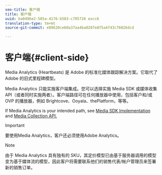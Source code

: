 ```yaml
---
seo-title: 客户端
title: 客户端
uuid: ba0496e2-585a-4176-b583-c705726 excc6
translation-type: tm+mt
source-git-commit: e89620ce60a37aa4ba0207e8f5a4f43c76026dcd

---
```



# 客户端{#client-side}

Media Analytics (Heartbeats) 是 Adobe 的标准化媒体跟踪解决方案。它取代了 Adobe 的旧式里程碑模型。

Media Analytics 只能实施客户端集成。您可以选择实施 Media SDK 或媒体收集 API（或者同时实施两者）。客户端路径可在任何播放器中使用，包括客户和/或 OVP 的播放器，例如 Brightcove、Ooyala、thePlatform，等等。

If Media Analytics is your intended path, see [Media SDK Implementation](/help/sdk-implement/setup/setup-overview.md) and [Media Collection API.](/help/media-collection-api/mc-api-overview.md)

>[!IMPORTANT]
>
>要使用Media Analytics，客户还必须使用Adobe Analytics。

>[!NOTE]
>
>由于 Media Analytics 具有独有的 SKU，其定价模型已由基于服务器调用的模型变为基于媒体流的模型，因此客户将需要联系他们的销售代表/帐户管理员来签署新的销售订单。

